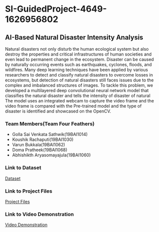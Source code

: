 # SI-GuidedProject-4649-1626956802
## AI-Based Natural Disaster Intensity Analysis 

Natural disasters not only disturb the human ecological system but also destroy the properties and critical infrastructures of human societies and even lead to permanent change in the ecosystem. Disaster can be caused by naturally occurring events such as earthquakes, cyclones, floods, and wildfires. Many deep learning techniques have been applied by various researchers to detect and classify natural disasters to overcome losses in ecosystems, but detection of natural disasters still faces issues due to the complex and imbalanced structures of images. To tackle this problem, we developed a multilayered deep convolutional neural network model that classifies the natural disaster and tells the intensity of disaster  of natural The model uses an integrated webcam to capture the video frame and the video frame is compared with the Pre-trained model and the type of disaster is identified and showcased on the OpenCV.

### Team Members(Team Four Feathers)

- Golla Sai Venkata Sathwik(19BAI1014)
- Koushik Rachaputi(19BAI1030)
- Varun Bukkala(19BAI1062)
- Doma Pratheek(19BAI1068)
- Abhishikth Aryasomayajula(19BAI1060)


### Link to Dataset
[Dataset](https://drive.google.com/drive/folders/180vL9sRslIkbWoHxTNJLhCaLM06urxQ1?usp=sharing)

### Link to Project Files
[Project Files](https://drive.google.com/drive/folders/1FlIwQVvv4Xuh-Kw_zAYHJbOKznpFdTmp?usp=sharing)

### Link to Video Demonstration
[Video Demonstration]()
